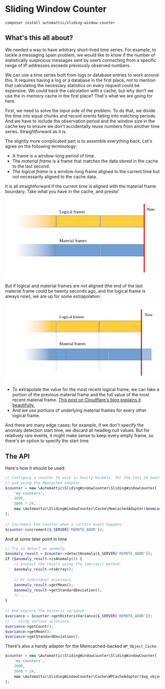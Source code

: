 # Sliding Window Counter

```
composer install automattic/sliding-window-counter
```

## What's this all about?

We needed a way to have arbitrary short-lived time series. For example, to tackle a messaging spam problem, we would like to know if the number of statistically suspicious messages sent by users connecting from a specific range of IP addresses exceeds previously observed numbers.

We can use a time series built from logs or database entries to work around this. It requires having a log or a database in the first place, not to mention that calculating the necessary statistics on every request could be expensive. We could back the calculation with a cache, but why don't we use the in-memory cache in the first place? That's what we are going for here.

First, we need to solve the input side of the problem. To do that, we divide the time into equal chunks and record events falling into matching periods. And we have to include the observation period and the window size in the cache key to ensure we don't accidentally reuse numbers from another time series. Straightforward as it is.

The slightly more complicated part is to assemble everything back. Let's agree on the following terminology:
- A frame is a window-long period of time.
- The _material frame_ is a frame that matches the data stored in the cache to the last second.
- The _logical frame_ is a window-long frame aligned to the current time but not necessarily aligned to the cache data.

It is all straightforward if the current time is aligned with the material frame boundary. Take what you have in the cache, and presto!

![Logical Frames Aligned](docs/images/logical-frames-aligned.png)

But if logical and material frames are not aligned (the end of the last material frame could be twenty seconds ago, and the logical frame is always now), we are up for some extrapolation.

![Logical Frames Not Aligned](docs/images/logical-frames-disaligned.png)

- To extrapolate the value for the most recent logical frame, we can take a portion of the previous material frame and the full value of the most recent material frame. [This post on Cloudflare's blog explains it beautifully.](https://blog.cloudflare.com/counting-things-a-lot-of-different-things/)
- And we use portions of underlying material frames for every other logical frame.

And there are many edge cases: for example, if we don't specify the anomaly detection start time, we discard all heading null values. But for relatively rare events, it might make sense to keep every empty frame, so there's an option to specify the start time.

## The API

Here's how it should be used:

```php
// Configure a counter to work in hourly buckets, for the last 24 hours
// and using the Memcached adapter.
$counter = new \Automattic\SlidingWindowCounter\SlidingWindowCounter(
    'my-counters',
    3600,
    3600 * 24,
    new \Automattic\SlidingWindowCounter\Cache\MemcachedAdapter($memcached)
);

// Increment the counter when a certain event happens.
$counter->increment($_SERVER['REMOTE_ADDR']);
```

And at some later point in time

```php
// Try to detect an anomaly.
$anomaly_result = $counter->detectAnomaly($_SERVER['REMOTE_ADDR']);
if ($anomaly_result->isAnomaly()) {
    // Inspect the result using the toArray() method.
    $anomaly_result->toArray();

    // Or individual accessors.
    $anomaly_result->getMean();
    $anomaly_result->getStandardDeviation();
    // ...
}

// And explore the historic variance...
$variance = $counter->getHistoricVariance($_SERVER['REMOTE_ADDR']);
// ...using various accessors.
$variance->getCount();
$variance->getMean();
$variance->getStandardDeviation();
```

There's also a handy adapter for the Memcached-backed `WP_Object_Cache`:

```php
$counter = new \Automattic\SlidingWindowCounter\SlidingWindowCounter(
    'my-counters',
    3600,
    3600 * 24,
    new \Automattic\SlidingWindowCounter\Cache\WPCacheAdapter($wp_object_cache)
);
```
